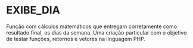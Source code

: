 # EXIBE_DIA
Função com cálculos matemáticos que entregam corretamente como resultado final, os dias da semana.
Uma criação particular com o objetivo de testar funções, retornos e vetores na linguagem PHP.
